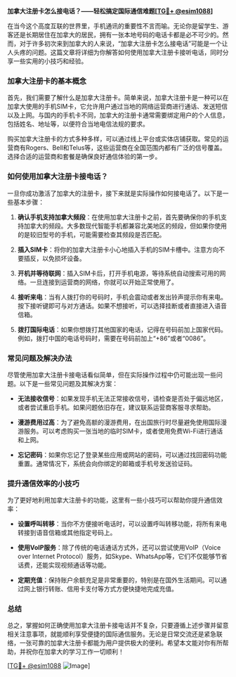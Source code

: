 **加拿大注册卡怎么接电话？——轻松搞定国际通信难题[[TG💪+ @esim1088](https://t.me/s/esim1088)]**

在当今这个高度互联的世界里，手机通讯的重要性不言而喻。无论你是留学生、游客还是长期居住在加拿大的居民，拥有一张本地号码的电话卡都是必不可少的。然而，对于许多初次来到加拿大的人来说，“加拿大注册卡怎么接电话”可能是一个让人头疼的问题。这篇文章将详细为你解答如何使用加拿大注册卡接听电话，同时分享一些实用的小技巧和经验。

### 加拿大注册卡的基本概念

首先，我们需要了解什么是加拿大注册卡。简单来说，加拿大注册卡是一种可以在加拿大使用的手机SIM卡，它允许用户通过当地的网络运营商进行通话、发送短信以及上网。与国内的手机卡不同，加拿大的注册卡通常需要绑定用户的个人信息，包括姓名、地址等，以便符合当地电信法规的要求。

购买加拿大注册卡的方式多种多样，可以通过线上平台或实体店铺获取。常见的运营商有Rogers、Bell和Telus等，这些运营商在全国范围内都有广泛的信号覆盖。选择合适的运营商和套餐是确保良好通信体验的第一步。

### 如何使用加拿大注册卡接电话？

一旦你成功激活了加拿大的注册卡，接下来就是实际操作如何接电话了。以下是一些基本步骤：

1. **确认手机支持加拿大频段**：在使用加拿大注册卡之前，首先要确保你的手机支持加拿大的频段。大多数现代智能手机都兼容北美地区的频段，但如果你使用的是较旧型号的手机，可能需要检查其频段是否匹配。

2. **插入SIM卡**：将你的加拿大注册卡小心地插入手机的SIM卡槽中。注意方向不要插反，以免损坏设备。

3. **开机并等待联网**：插入SIM卡后，打开手机电源，等待系统自动搜索可用的网络。一旦连接到运营商的网络，你就可以开始正常使用了。

4. **接听来电**：当有人拨打你的号码时，手机会震动或者发出铃声提示你有来电。按下接听键即可与对方通话。如果不想接听，可以选择挂断或者直接进入语音信箱。

5. **拨打国际电话**：如果你想拨打其他国家的电话，记得在号码前加上国家代码。例如，拨打中国的电话号码时，需要在号码前加上“+86”或者“0086”。

### 常见问题及解决办法

尽管使用加拿大注册卡接电话看似简单，但在实际操作过程中仍可能出现一些问题。以下是一些常见问题及其解决方案：

- **无法接收信号**：如果发现手机无法正常接收信号，请检查是否处于偏远地区，或者尝试重启手机。如果问题依旧存在，建议联系运营商客服寻求帮助。
  
- **漫游费用过高**：为了避免高额的漫游费用，在出国旅行时尽量避免使用国际漫游服务。可以考虑购买一张当地的临时SIM卡，或者使用免费Wi-Fi进行通话和上网。

- **忘记密码**：如果你忘记了登录某些应用或网站的密码，可以通过找回密码功能重置。通常情况下，系统会向你绑定的邮箱或手机号发送验证码。

### 提升通信效率的小技巧

为了更好地利用加拿大注册卡的功能，这里有一些小技巧可以帮助你提升通信效率：

- **设置呼叫转移**：当你不方便接听电话时，可以设置呼叫转移功能，将所有来电转接到语音信箱或其他指定号码上。
  
- **使用VoIP服务**：除了传统的电话通话方式外，还可以尝试使用VoIP（Voice over Internet Protocol）服务，如Skype、WhatsApp等，它们不仅能够节省话费，还能实现视频通话等功能。

- **定期充值**：保持账户余额充足是非常重要的，特别是在国外生活期间。可以通过网上银行转账、信用卡支付等方式方便快捷地完成充值。

### 总结

总之，掌握如何正确使用加拿大注册卡接电话并不复杂，只要遵循上述步骤并留意相关注意事项，就能顺利享受便捷的国际通信服务。无论是日常交流还是紧急联络，一张可靠的加拿大注册卡都能为用户提供极大的便利。希望本文能对你有所帮助，并祝你在加拿大的学习工作一切顺利！

[[TG💪+ @esim1088](https://t.me/s/esim1088) ![Image](https://i.postimg.cc/4NQfJmqS/Snipaste-2025-05-13-00-14-12.png)]